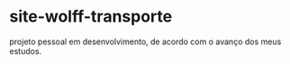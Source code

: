 # site-wolff-transporte
projeto pessoal em desenvolvimento, de acordo com o avanço dos meus estudos.
